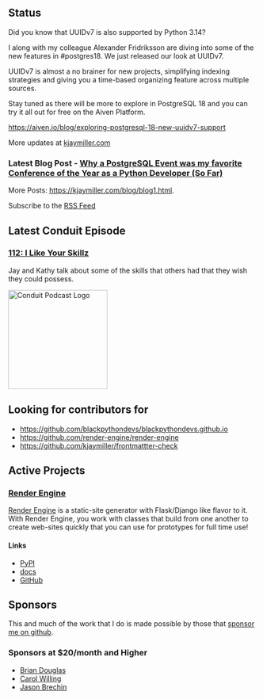 ## Status

<p>Did you know that UUIDv7 is also supported by Python 3.14?</p>

<p>I along with my colleague Alexander Fridriksson are diving into some of the new features in #postgres18. We just released our look at UUIDv7.</p>

<p>UUIDv7 is almost a no brainer for new projects, simplifying indexing strategies and giving you a time-based organizing feature across multiple sources.</p>

<p>Stay tuned as there will be more to explore in PostgreSQL 18 and you can try it all out for free on the Aiven Platform.</p>

<p><a href="https://aiven.io/blog/exploring-postgresql-18-new-uuidv7-support">https://aiven.io/blog/exploring-postgresql-18-new-uuidv7-support</a></p>

More updates at [kjaymiller.com](https://kjaymiller.com/microblog/microblog)

### Latest Blog Post - [Why a PostgreSQL Event was my favorite Conference of the Year as a Python Developer (So Far)](https://kjaymiller.com/blog/pgconf-2025-md.html)

More Posts: <https://kjaymiller.com/blog/blog1.html>.

Subscribe to the [RSS Feed](https://kjaymiller.com/allposts.rss)

## Latest Conduit Episode

### [112: I Like Your Skillz](http://relay.fm/conduit/112)

Jay and Kathy talk about some of the skills that others had that they wish they could possess.

<img src="https://kjaymiller.s3-us-west-2.amazonaws.com/images/conduit_artwork.png" height="200" width="200" alt="Conduit Podcast Logo"/>

## Looking for contributors for

- <https://github.com/blackpythondevs/blackpythondevs.github.io>
- <https://github.com/render-engine/render-engine>
- <https://github.com/kjaymiller/frontmattter-check>

## Active Projects

### [Render Engine]

[Render Engine] is a static-site generator with Flask/Django like flavor to it.
With Render Engine, you work with classes that build from one another to create
web-sites quickly that you can use for prototypes for full time use!

#### Links

- [PyPI](https://pypi.org/project/render-engine)
- [docs](https://render-engine.readthedocs.io)
- [GitHub](https://github.com/kjaymiller/render_engine)

## Sponsors

This and much of the work that I do is made possible by those that [sponsor me
on github](https://github.com/sponsors/kjaymiller).

### Sponsors at $20/month and Higher

- [Brian Douglas](https://github.com/bdougie)
- [Carol Willing](https://github.com/willingc)
- [Jason Brechin](https://github.com/brechin)

[Render Engine]: https://render-engine.readthedocs.io